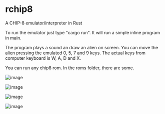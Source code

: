# rchip8
A CHIP-8 emulator/interpreter in Rust

To run the emulator just type "cargo run".
It will run a simple inline program in main.

The program plays a sound an draw an alien on screen.
You can move the alien pressing the emulated 0, 5, 7 and 9 keys.
The actual keys from computer keyboard is W, A, D and X.

You can run any chip8 rom.
In the roms folder, there are some.

![image](https://github.com/dedraks/rchip8/assets/843727/f2fe18c1-e850-49d3-a817-b5129b5e8b31)

![image](https://github.com/dedraks/rchip8/assets/843727/5aa660e4-f3e8-4c42-a4de-81562962d132)

![image](https://github.com/dedraks/rchip8/assets/843727/d9310156-f39a-48e9-bd9f-007a627b7fa9)

![image](https://github.com/dedraks/rchip8/assets/843727/e170226f-92fd-4d20-8c9a-7bb944c72e1f)
